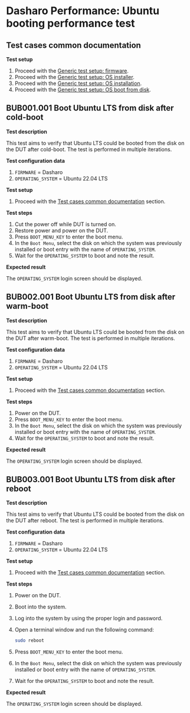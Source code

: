 # Dasharo Performance: Ubuntu booting performance test

## Test cases common documentation

**Test setup**

1. Proceed with the
   [Generic test setup: firmware](../../generic-test-setup/#firmware).
1. Proceed with the
   [Generic test setup: OS installer](../../generic-test-setup/#os-installer).
1. Proceed with the
   [Generic test setup: OS installation](../../generic-test-setup/#os-installation).
1. Proceed with the
   [Generic test setup: OS boot from disk](../../generic-test-setup/#os-boot-from-disk).

## BUB001.001 Boot Ubuntu LTS from disk after cold-boot

**Test description**

This test aims to verify that Ubuntu LTS could be booted from the disk on the
DUT after cold-boot. The test is performed in multiple iterations.

**Test configuration data**

1. `FIRMWARE` = Dasharo
1. `OPERATING_SYSTEM` = Ubuntu 22.04 LTS

**Test setup**

1. Proceed with the
   [Test cases common documentation](#test-cases-common-documentation) section.

**Test steps**

1. Cut the power off while DUT is turned on.
1. Restore power and power on the DUT.
1. Press `BOOT_MENU_KEY` to enter the boot menu.
1. In the `Boot Menu`, select the disk on which the system was previously
   installed or boot entry with the name of `OPERATING_SYSTEM`.
1. Wait for the `OPERATING_SYSTEM` to boot and note the result.

**Expected result**

The `OPERATING_SYSTEM` login screen should be displayed.

## BUB002.001 Boot Ubuntu LTS from disk after warm-boot

**Test description**

This test aims to verify that Ubuntu LTS could be booted from the disk on the
DUT after warm-boot. The test is performed in multiple iterations.

**Test configuration data**

1. `FIRMWARE` = Dasharo
1. `OPERATING_SYSTEM` = Ubuntu 22.04 LTS

**Test setup**

1. Proceed with the
   [Test cases common documentation](#test-cases-common-documentation) section.

**Test steps**

1. Power on the DUT.
1. Press `BOOT_MENU_KEY` to enter the boot menu.
1. In the `Boot Menu`, select the disk on which the system was previously
   installed or boot entry with the name of `OPERATING_SYSTEM`.
1. Wait for the `OPERATING_SYSTEM` to boot and note the result.

**Expected result**

The `OPERATING_SYSTEM` login screen should be displayed.

## BUB003.001 Boot Ubuntu LTS from disk after reboot

**Test description**

This test aims to verify that Ubuntu LTS could be booted from the disk on the
DUT after reboot. The test is performed in multiple iterations.

**Test configuration data**

1. `FIRMWARE` = Dasharo
1. `OPERATING_SYSTEM` = Ubuntu 22.04 LTS

**Test setup**

1. Proceed with the
   [Test cases common documentation](#test-cases-common-documentation) section.

**Test steps**

1. Power on the DUT.
1. Boot into the system.
1. Log into the system by using the proper login and password.
1. Open a terminal window and run the following command:

    ```bash
    sudo reboot
    ```

1. Press `BOOT_MENU_KEY` to enter the boot menu.
1. In the `Boot Menu`, select the disk on which the system was previously
   installed or boot entry with the name of `OPERATING_SYSTEM`.
1. Wait for the `OPERATING_SYSTEM` to boot and note the result.

**Expected result**

The `OPERATING_SYSTEM` login screen should be displayed.
